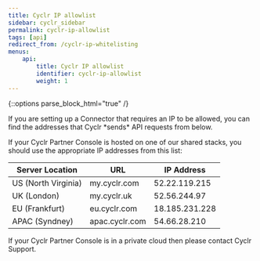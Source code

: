 ```yaml
---
title: Cyclr IP allowlist
sidebar: cyclr_sidebar
permalink: cyclr-ip-allowlist
tags: [api]
redirect_from: /cyclr-ip-whitelisting
menus:
    api:
        title: Cyclr IP allowlist
        identifier: cyclr-ip-allowlist
        weight: 1
---
```

{::options parse_block_html="true" /}
<section class="card py-5 my-5">
If you are setting up a Connector that requires an IP to be allowed, you can find the addresses that Cyclr *sends* API requests from below.

If your Cyclr Partner Console is hosted on one of our shared stacks, you should use the appropriate IP addresses from this list:

| Server Location | URL | IP Address |
| --- | --- | --- 
| US (North Virginia) | my.cyclr.com | 52.22.119.215 |
| UK (London) | my.cyclr.uk | 52.56.244.97 |
| EU (Frankfurt) | eu.cyclr.com | 18.185.231.228 |
| APAC (Syndney) | apac.cyclr.com | 54.66.28.210 |

If your Cyclr Partner Console is in a private cloud then please contact Cyclr Support.

</section>
